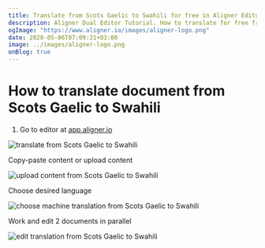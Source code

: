 ```yaml
---
title: Translate from Scots Gaelic to Swahili for free in Aligner Editor
description: Aligner Dual Editor Tutorial. How to translate for free from Scots Gaelic to Swahili. Aligner is multilingual document management platform. 
ogImage: "https://www.aligner.io/images/aligner-logo.png"
date: 2020-05-06T07:09:21+03:00
image: ../images/aligner-logo.png
onBlog: true
---
```


# How to translate document from Scots Gaelic to Swahili

1. Go to editor at [app.aligner.io](https://app.aligner.io "Aligner App web page")

![translate from Scots Gaelic to Swahili](../aligner-blank-editor.png "translate from Scots Gaelic to Swahili")

Copy-paste content or upload content

![upload content from Scots Gaelic to Swahili](../aligner-uploaded-document.png "upload content from Scots Gaelic to Swahili")

Choose desired language

![choose machine translation from Scots Gaelic to Swahili](../aligner-language-dropdown.png "choose machine translation from Scots Gaelic to Swahili")

Work and edit 2 documents in parallel

![edit translation from Scots Gaelic to Swahili](../aligner-double-sitded-editor.png "edit translation from Scots Gaelic to Swahili")

